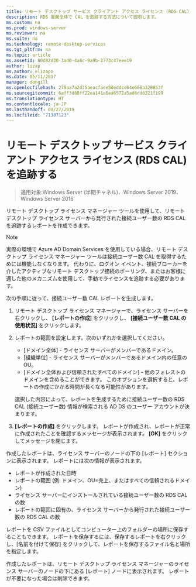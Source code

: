 ```yaml
---
title: リモート デスクトップ サービス クライアント アクセス ライセンス (RDS CAL) を追跡する
description: RDS 展開全体で CAL を追跡する方法について説明します。
ms.custom: na
ms.prod: windows-server
ms.reviewer: na
ms.suite: na
ms.technology: remote-desktop-services
ms.tgt_pltfrm: na
ms.topic: article
ms.assetid: 80d82d30-3ad0-4a8c-9a9b-2773c47eee19
author: lizap
ms.author: elizapo
ms.date: 05/11/2017
manager: dongill
ms.openlocfilehash: 278aa7a2d35aeacfaee8deddcd64e668a320853f
ms.sourcegitcommit: 6aff3d88ff22ea141a6ea6572a5ad8dd6321f199
ms.translationtype: HT
ms.contentlocale: ja-JP
ms.lasthandoff: 09/27/2019
ms.locfileid: "71387123"
---
```

# <a name="track-your-remote-desktop-services-client-access-licenses-rds-cals"></a>リモート デスクトップ サービス クライアント アクセス ライセンス (RDS CAL) を追跡する

>適用対象:Windows Server (半期チャネル)、Windows Server 2019、Windows Server 2016

リモート デスクトップ ライセンス マネージャー ツールを使用して、リモート デスクトップ ライセンス サーバーから発行された接続ユーザー数の RDS CAL を追跡するレポートを作成できます。

> [!NOTE]
>  実際の環境で Azure AD Domain Services を使用している場合、リモート デスクトップ ライセンス マネージャー ツールは接続ユーザー数 CAL を取得するためには機能しなくなります。 代わりに、ログオン イベント、接続ブローカーを介したアクティブなリモート デスクトップ接続のポーリング、またはお客様に適した他のメカニズムを使用して、手動でライセンスを追跡する必要があります。 

次の手順に従って、接続ユーザー数 CAL レポートを生成します。

1. リモート デスクトップ ライセンス マネージャーで、ライセンス サーバーを右クリックし、 **[レポートの作成]** をクリックし、 **[接続ユーザー数 CAL の使用状況]** をクリックします。
2. レポートの範囲を設定します。次のいずれかを選択してください。
   - [ドメイン全体] - ライセンス サーバーがメンバーであるドメイン。
   - [組織単位] - ライセンス サーバーがメンバーであるドメイン内の任意の OU。
   - [ドメイン全体および信頼されたすべてのドメイン] - 他のフォレストのドメインを含めることができます。 このオプションを選択すると、レポートの作成にかかる時間が長くなる可能性があります。

   選択した内容によって、レポートを生成するために接続ユーザー数の RDS CAL (接続ユーザー数) 情報が検索される AD DS のユーザー アカウントが決まります。
3. **[レポートの作成]** をクリックします。 レポートが作成され、レポートが正常に作成されたことを確認するメッセージが表示されます。 **[OK]** をクリックしてメッセージを閉じます。

作成したレポートは、ライセンス サーバーのノードの下の [レポート] セクションに表示されます。 レポートには次の情報が表示されます。

- レポートが作成された日時
- レポートの範囲 (例: ドメイン、OU=売上、またはすべての信頼されるドメイン)
- ライセンス サーバーにインストールされている接続ユーザー数の RDS CAL の数
- レポートの範囲に固有の、ライセンス サーバーから発行された接続ユーザー数の RDS CAL の数

レポートを CSV ファイルとしてコンピューター上のフォルダーの場所に保存することもできます。 レポートを保存するには、保存するレポートを右クリックし、[名前を付けて保存] をクリックして、レポートを保存するファイル名と場所を指定します。

作成したレポートは、リモート デスクトップ ライセンス マネージャーのライセンス サーバーのノードの下にある [レポート] ノードに表示されます。 レポートが不要になった場合は削除できます。
